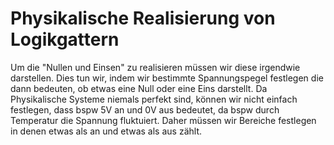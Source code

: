# Physikalische Realisierung von Logikgattern
Um die "Nullen und Einsen" zu realisieren müssen wir diese irgendwie darstellen. Dies tun wir, indem wir bestimmte Spannungspegel festlegen die dann bedeuten, ob etwas eine Null oder eine Eins darstellt.
Da Physikalische Systeme niemals perfekt sind, können wir nicht einfach festlegen, dass bspw 5V an und 0V aus bedeutet, da bspw durch Temperatur die Spannung fluktuiert.
Daher müssen wir Bereiche festlegen in denen etwas als an und etwas als aus zählt.
